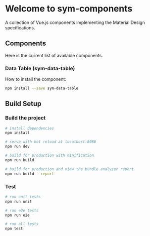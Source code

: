 # Welcome to sym-components

A collection of Vue.js components implementing the Material Design specifications.

## Components

Here is the current list of available components.

### Data Table (sym-data-table)

How to install the component:

```bash
npm install --save sym-data-table
```

## Build Setup

### Build the project

``` bash
# install dependencies
npm install

# serve with hot reload at localhost:8080
npm run dev

# build for production with minification
npm run build

# build for production and view the bundle analyzer report
npm run build --report
```

### Test

```bash
# run unit tests
npm run unit

# run e2e tests
npm run e2e

# run all tests
npm test
```